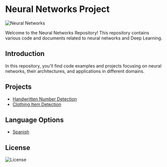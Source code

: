 # Neural Networks Project

![Neural Networks](https://github.com/ManuelMorenoNeria/NeuralNetworks/assets/114908218/878073ac-5f4a-4ada-b9d6-d46a48c64ad7)

Welcome to the Neural Networks Repository! This repository contains various code and documents related to neural networks and Deep Learning.

## Introduction
In this repository, you'll find code examples and projects focusing on neural networks, their architectures, and applications in different domains.

## Projects
- [Handwritten Number Detection](/ENG/Learning1ES.ipynb)
- [Clothing Item Detection](/ENG/Learning2ES.ipynb)

## Language Options
- [Spanish](/ESP/README_ES.md)

## License
![License](https://github.com/ManuelMorenoNeria/NeuralNetworks/assets/114908218/e9a4f145-e3f8-4732-9e6a-5419c7863341)
